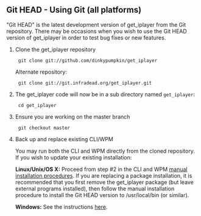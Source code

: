 ## Git HEAD - Using Git (all platforms)

"Git HEAD" is the latest development version of get_iplayer from the Git repository. There may be occasions when you wish to use the Git HEAD version of get_iplayer in order to test bug fixes or new features.

1. Clone the get_iplayer repository

		git clone git://github.com/dinkypumpkin/get_iplayer

	Alternate repository:

		git clone git://git.infradead.org/get_iplayer.git

2. The get_iplayer code will now be in a sub directory named `get_iplayer`:

        cd get_iplayer

3. Ensure you are working on the master branch

        git checkout master

4. Back up and replace existing CLI/WPM

	You may run both the CLI and WPM directly from the cloned repository. If you wish to update your existing installation:

	**Linux/Unix/OS X:** Proceed from step #2 in the CLI and WPM [manual installation procedures](manual).  If you are replacing a package installation, it is recommended that you first remove the get_iplayer package (but leave external programs installed), then follow the manual installation procedure to install the Git HEAD version to /usr/local/bin (or similar).

	**Windows:** See the instructions [here](githeadwin).



